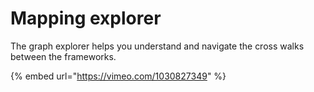 # Mapping explorer

The graph explorer helps you understand and navigate the cross walks between the frameworks.

{% embed url="https://vimeo.com/1030827349" %}
